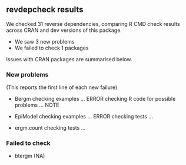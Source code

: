 ## revdepcheck results

We checked 31 reverse dependencies, comparing R CMD check results across CRAN and dev versions of this package.

 * We saw 3 new problems
 * We failed to check 1 packages

Issues with CRAN packages are summarised below.

### New problems
(This reports the first line of each new failure)

* Bergm
  checking examples ... ERROR
  checking R code for possible problems ... NOTE

* EpiModel
  checking examples ... ERROR
  checking tests ...

* ergm.count
  checking tests ...

### Failed to check

* btergm (NA)
